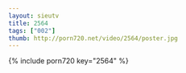 ```yaml
--- 
layout: sieutv
title: 2564
tags: ["002"]
thumb: http://porn720.net/video/2564/poster.jpg
---
```

{% include porn720 key="2564" %} 
